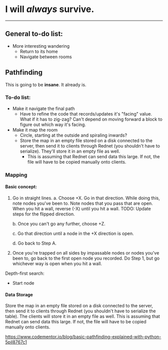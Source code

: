 # I will _always_ survive.

___

## General to-do list:

 * More interesting wandering
 	+ Return to its home
	+ Navigate between rooms
 
## Pathfinding

This is going to be **insane**. It already is.

### To-do list:

 * Make it navigate the final path
	+ Have to refine the code that records/updates it's "facing" value. What if it has to zig-zag? Can't depend on moving forward a block to figure out which way it's facing.
 * Make it map the room
 	+ Circle, starting at the outside and spiraling inwards?
	+ Store the map in an empty file stored on a disk connected to the server, then send it to clients through Rednet (you shouldn't have to serialize). They'll store it in an empty file as well.
		- This is assuming that Rednet can send data this large. If not, the file will have to be copied manually onto clients.

### Mapping

#### Basic concept:
1. Go in straight lines.
   a. Choose +X. Go in that direction. While doing this, note nodes you've been to. Note nodes that you pass that are open. When you hit a wall, reverse (-X) until you hit a wall. TODO: Update steps for the flipped direction.
   
   b. Once you can't go any further, choose +Z.
   
   c. Go that direction until a node in the +X direction is open.
   
   d. Go back to Step A.

2. Once you're trapped on all sides by impassable nodes or nodes you've been to, go back to the first open node you recorded. Do Step 1, but go whichever way is open when you hit a wall.
 
Depth-first search:

 - Start node
 
#### Data Storage
Store the map in an empty file stored on a disk connected to the server, then send it to clients through Rednet (you shouldn't have to serialize the table). The clients will store it in an empty file as well. This is assuming that Rednet can send data this large. If not, the file will have to be copied manually onto clients.


https://www.codementor.io/blog/basic-pathfinding-explained-with-python-5pil8767c1